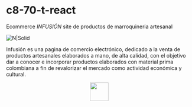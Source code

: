 # c8-70-t-react
Ecommerce _INFUSIÓN_ site de productos de marroquineria artesanal

![N|Solid](https://firebasestorage.googleapis.com/v0/b/backend-econmerce.appspot.com/o/DSC00012.jpg?alt=media&token=89cb95d7-bf7b-450e-accd-c3a8e19b7c5e)

Infusión es una pagina de comercio electrónico, dedicado a la venta de productos artesanales elaborados a mano, de alta calidad, con el objetivo dar a conocer e incorporar productos elaborados con material prima colombiana a fin de revalorizar el mercado como actividad económica y cultural.

<p align="center" ><img width="50px" align="center"src="httpshttps://firebasestorage.googleapis.com/v0/b/backend-econmerce.appspot.com/o/LOGO.png?alt=media&token=4307f6e4-8a53-4582-88a5-eaf9df2f4d91"></p> 

